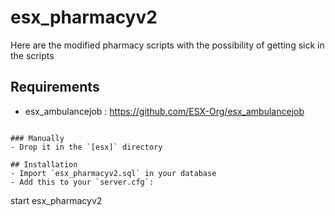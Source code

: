 # esx_pharmacyv2

Here are the modified pharmacy scripts with the possibility of getting sick in the scripts

## Requirements

* esx_ambulancejob : https://github.com/ESX-Org/esx_ambulancejob
```

### Manually
- Drop it in the `[esx]` directory

## Installation
- Import `esx_pharmacyv2.sql` in your database
- Add this to your `server.cfg`:
```
start esx_pharmacyv2
```
